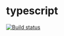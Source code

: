 # typescript

[![Build status](https://ci.appveyor.com/api/projects/status/tx2ultcptrg6gx0x?svg=true)](https://ci.appveyor.com/project/Stanislavsus-edu/typescript)

